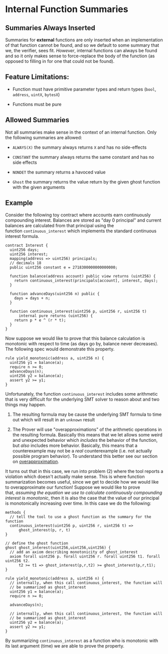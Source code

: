 Internal Function Summaries
===========================

Summaries Always Inserted
-------------------------

Summaries for **external** functions are only inserted when an implementation of that function cannot be found, and so we default to some summary that we, the verifier, sees fit. _However_, internal functions can always be found and so it only makes sense to force-replace the body of the function (as opposed to filling in for one that could not be found).‌

Feature Limitations:
--------------------

*   Function must have primitive parameter types and return types (`bool`, `address`, `uintX`, `bytesX`)
    
*   Functions must be pure
    

Allowed Summaries
-----------------

Not all summaries make sense in the context of an internal function. Only the following summaries are allowed:

*   `ALWAYS(X)` the summary always returns `X` and has no side-effects
    
*   `CONSTANT` the summary always returns the same constant and has no side effects
    
*   `NONDET` the summary returns a havoced value
    
*   `Ghost` the summary returns the value return by the given ghost function with the given arguments
    

Example
-------

Consider the following toy contract where accounts earn continuously compounding interest. Balances are stored as "day 0 principal" and current balances are calculated from that principal using the function `continuous_interest` which implements the standard continuous interest formula.

```solidity
contract Interest {
  uint256 days;
  uint256 interest;
  mapping(address => uint256) principals;
  // decimals 18
  public uint256 constant e = 2718300000000000000;
  
  function balance(address account) public view returns (uint256) {
    return continuous_interest(principals[account], interest, days);
  }
  
  function advanceDays(uint256 n) public {
    days = days + n;
  }
  
  function continuous_interest(uint256 p, uint256 r, uint256 t)
      internal pure returns (uint256) {
    return p * e ^ (r * t);
  }
}
```

Now suppose we would like to prove that this balance calculation is monotonic with respect to time (as days go by, balance never decreases). The following spec would demonstrate this property.

```cvl
rule yield_monotonic(address a, uint256 n) {
  uint256 y1 = balance(a);
  require n >= 0;
  advanceDays(n);
  uint256 y2 = balance(a);
  assert y2 >= y1;
}
```

Unfortunately, the function `continuous_interest` includes some arithmetic that is very difficult for the underlying SMT solver to reason about and two things may happen.

1.  The resulting formula may be cause the underlying SMT formula to time out which will result in an `unknown` result
    
2.  The Prover will use "overapproximations" of the arithmetic operations in the resulting formula. Basically this means that we let allows some weird and unexpected behavior which _includes_ the behavior of the function, but _also_ includes more behavior. Basically, this means that a counterexample may not be a _real_ counterexample (i.e. not actually possible program behavior). To understand this better see our section on [overapproximation](approximation).
    

It turns out that in this case, we run into problem (2) where the tool reports a violation which doesn't actually make sense. This is where function summarization becomes useful, since we get to decide how we would like to overapproximate our function! Suppose we would like to prove that, _assuming the equation we use to calculate continuously compounding interest is monotonic_, then it is also the case that the value of our principal is monotonically increasing over time. In this case we do the following:

```cvl
methods {
  // tell the tool to use a ghost function as the summary for the function
  continuous_interest(uint256 p, uint256 r, uint256 t) =>
      ghost_interest(p, r, t)
}

// define the ghost function
ghost ghost_interest(uint256,uint256,uint256) {
  // add an axiom describing monotonicity of ghost_interest
  axiom forall uint256 p. forall uint256 r. forall uint256 t1. forall uint256 t2.
      t2 >= t1 => ghost_interest(p,r,t2) >= ghost_interest(p,r,t1);
}

rule yield_monotonic(address a, uint256 n) {
  // internally, when this call continuous_interest, the function will
  // be summarized as ghost_interest
  uint256 y1 = balance(a);
  require n >= 0;
  
  advanceDays(n);
  
  // internally, when this call continuous_interest, the function will
  // be summarized as ghost_interest
  uint256 y2 = balance(a);
  assert y2 >= y1;
}
```

By summarizing `continuous_interest` as a function who is monotonic with its last argument (time) we are able to prove the property.
